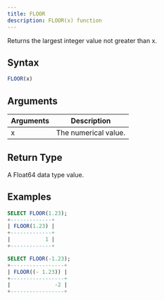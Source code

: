 ```yaml
---
title: FLOOR
description: FLOOR(x) function
---
```


Returns the largest integer value not greater than x.

## Syntax

```sql
FLOOR(x)
```

## Arguments

| Arguments | Description          |
| --------- | -------------------- |
| x         | The numerical value. |

## Return Type

A Float64 data type value.

## Examples

```sql
SELECT FLOOR(1.23);
+-------------+
| FLOOR(1.23) |
+-------------+
|           1 |
+-------------+

SELECT FLOOR(-1.23);
+-----------------+
| FLOOR((- 1.23)) |
+-----------------+
|              -2 |
+-----------------+
```
